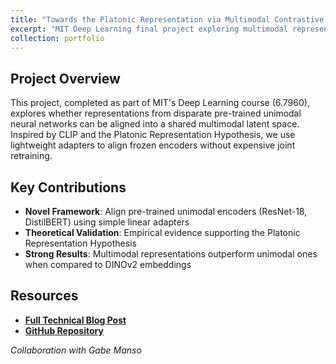 ```yaml
---
title: "Towards the Platonic Representation via Multimodal Contrastive Alignment"
excerpt: "MIT Deep Learning final project exploring multimodal representation learning through contrastive alignment of frozen encoders.<br/><img src='/images/deep_learning_project/conceptual_contrastive.jpg'>"
collection: portfolio
---
```


## Project Overview

This project, completed as part of MIT's Deep Learning course (6.7960), explores whether representations from disparate pre-trained unimodal neural networks can be aligned into a shared multimodal latent space. Inspired by CLIP and the Platonic Representation Hypothesis, we use lightweight adapters to align frozen encoders without expensive joint retraining.

## Key Contributions

- **Novel Framework**: Align pre-trained unimodal encoders (ResNet-18, DistilBERT) using simple linear adapters
- **Theoretical Validation**: Empirical evidence supporting the Platonic Representation Hypothesis
- **Strong Results**: Multimodal representations outperform unimodal ones when compared to DINOv2 embeddings

## Resources

- **[Full Technical Blog Post](/blog/multimodal-alignment/)**
- **[GitHub Repository](https://github.com/qsimeon/deep_learning_project)**

*Collaboration with Gabe Manso*